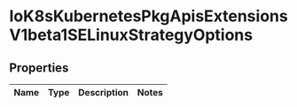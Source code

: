 
# IoK8sKubernetesPkgApisExtensionsV1beta1SELinuxStrategyOptions

## Properties
Name | Type | Description | Notes
------------ | ------------- | ------------- | -------------



